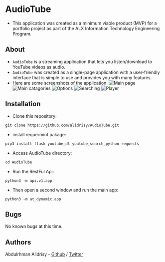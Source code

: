 # AudioTube
* This application was created as a minimum viable product (MVP) for a portfolio project as part of the ALX Information Technology Engineering Program.


## About
* `AudioTube` is a streaming application that lets you listen/download to YouTube videos as audio.
* `AudioTube` was created as a single-page application with a user-friendly interface that is simple to use and provides you with many features.
* Here are some screenshots of the application:
![Main page](/app_images/main.jpg)
![Main catagories](/app_images/tag.jpg)
![Options](/app_images/option.jpg)
![Searching](/app_images/search.jpg)
![Player](/app_images/play.jpg)


## Installation
* Clone this repository:
```
git clone https://github.com/alidrisy/AudioTube.git
```
* install requermint pakage:
```
pip3 install flask youtube_dl youtube_search_python requests
```
* Access AudioTube directory: 
``` 
cd AudioTube 
```
* Run the RestFul Api: 
```
python3 -m api.v1.app
```
* Then open a second window and run the main app:
```
python3 -m at_dynamic.app
```

## Bugs
No known bugs at this time.


## Authors
Abdulrhman Alidrisy - [Github](https://github.com/alidrisy) / [Twitter](https://twitter.com/AbdulrahmanAdeb?t=c6JBtd7TXIrv0vyOAPryMQ&s=09)
